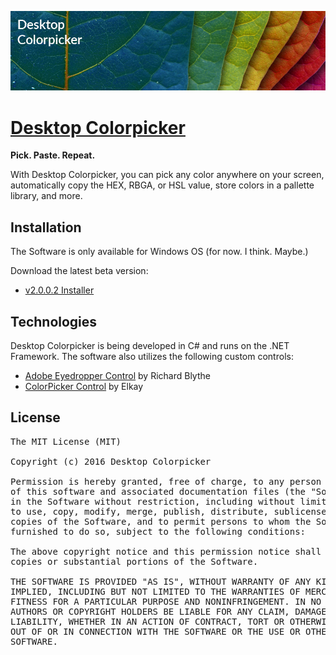 ![alt-text](assets/banner.vertical.png "Desktop Colorpicker")

# [Desktop Colorpicker](http://john-lioneil.github.io/desktop-colorpicker "Visit site")
__Pick. Paste. Repeat.__

With Desktop Colorpicker, you can pick any color anywhere on your screen, automatically copy the HEX, RBGA, or HSL value, store colors in a pallette library, and more.

## Installation
The Software is only available for Windows OS (for now. I think. Maybe.)

Download the latest beta version:

* [v2.0.0.2 Installer](https://github.com/john-lioneil/desktop-colorpicker/raw/master/publish/beta/desktop-colorpicker_installer_v2.0.0.0.exe)


## Technologies
Desktop Colorpicker is being developed in C# and runs on the .NET Framework. The software also utilizes the following custom controls:
* [Adobe Eyedropper Control](http://www.codeproject.com/Articles/36540/Adobe-Eyedropper-Control) by Richard Blythe
* [ColorPicker Control](http://www.codeproject.com/Articles/19382/Not-just-another-color-picker) by Elkay

## License
<pre>
The MIT License (MIT)

Copyright (c) 2016 Desktop Colorpicker

Permission is hereby granted, free of charge, to any person obtaining a copy
of this software and associated documentation files (the "Software"), to deal
in the Software without restriction, including without limitation the rights
to use, copy, modify, merge, publish, distribute, sublicense, and/or sell
copies of the Software, and to permit persons to whom the Software is
furnished to do so, subject to the following conditions:

The above copyright notice and this permission notice shall be included in all
copies or substantial portions of the Software.

THE SOFTWARE IS PROVIDED "AS IS", WITHOUT WARRANTY OF ANY KIND, EXPRESS OR
IMPLIED, INCLUDING BUT NOT LIMITED TO THE WARRANTIES OF MERCHANTABILITY,
FITNESS FOR A PARTICULAR PURPOSE AND NONINFRINGEMENT. IN NO EVENT SHALL THE
AUTHORS OR COPYRIGHT HOLDERS BE LIABLE FOR ANY CLAIM, DAMAGES OR OTHER
LIABILITY, WHETHER IN AN ACTION OF CONTRACT, TORT OR OTHERWISE, ARISING FROM,
OUT OF OR IN CONNECTION WITH THE SOFTWARE OR THE USE OR OTHER DEALINGS IN THE
SOFTWARE.
</pre>
